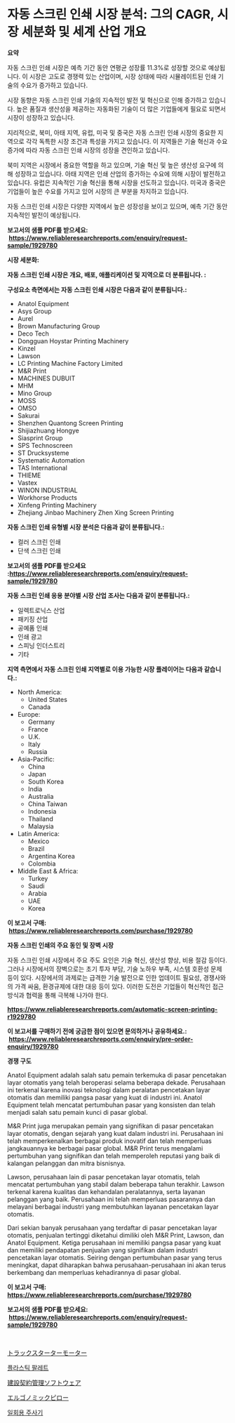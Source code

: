 <p><h1>자동 스크린 인쇄 시장 분석: 그의 CAGR, 시장 세분화 및 세계 산업 개요</h1></p><p><strong>요약</strong></p>
<p><p>자동 스크린 인쇄 시장은 예측 기간 동안 연평균 성장률 11.3%로 성장할 것으로 예상됩니다. 이 시장은 고도로 경쟁력 있는 산업이며, 시장 상태에 따라 시뮬레이트된 인쇄 기술의 수요가 증가하고 있습니다.</p><p>시장 동향은 자동 스크린 인쇄 기술의 지속적인 발전 및 혁신으로 인해 증가하고 있습니다. 높은 품질과 생산성을 제공하는 자동화된 기술이 더 많은 기업들에게 필요로 되면서 시장이 성장하고 있습니다.</p><p>지리적으로, 북미, 아태 지역, 유럽, 미국 및 중국은 자동 스크린 인쇄 시장의 중요한 지역으로 각각 독특한 시장 조건과 특성을 가지고 있습니다. 이 지역들은 기술 혁신과 수요 증가에 따라 자동 스크린 인쇄 시장의 성장을 견인하고 있습니다.</p><p>북미 지역은 시장에서 중요한 역할을 하고 있으며, 기술 혁신 및 높은 생산성 요구에 의해 성장하고 있습니다. 아태 지역은 인쇄 산업의 증가하는 수요에 의해 시장이 발전하고 있습니다. 유럽은 지속적인 기술 혁신을 통해 시장을 선도하고 있습니다. 미국과 중국은 기업들이 높은 수요를 가지고 있어 시장의 큰 부분을 차지하고 있습니다.</p><p>자동 스크린 인쇄 시장은 다양한 지역에서 높은 성장성을 보이고 있으며, 예측 기간 동안 지속적인 발전이 예상됩니다.</p></p>
<p><strong>보고서의 샘플 PDF를 받으세요: &nbsp;<a href="https://www.reliableresearchreports.com/enquiry/request-sample/1929780">https://www.reliableresearchreports.com/enquiry/request-sample/1929780</a></strong></p>
<p><strong>시장 세분화:</strong></p>
<p><strong> 자동 스크린 인쇄 시장은 개요, 배포, 애플리케이션 및 지역으로 더 분류됩니다. :</strong></p>
<p><strong>구성요소 측면에서는 자동 스크린 인쇄 시장은 다음과 같이 분류됩니다.:</strong></p>
<p><ul><li>Anatol Equipment</li><li>Asys Group</li><li>Aurel</li><li>Brown Manufacturing Group</li><li>Deco Tech</li><li>Dongguan Hoystar Printing Machinery</li><li>Kinzel</li><li>Lawson</li><li>LC Printing Machine Factory Limited</li><li>M&R Print</li><li>MACHINES DUBUIT</li><li>MHM</li><li>Mino Group</li><li>MOSS</li><li>OMSO</li><li>Sakurai</li><li>Shenzhen Quantong Screen Printing</li><li>Shijiazhuang Hongye</li><li>Siasprint Group</li><li>SPS Technoscreen</li><li>ST Drucksysteme</li><li>Systematic Automation</li><li>TAS International</li><li>THIEME</li><li>Vastex</li><li>WINON INDUSTRIAL</li><li>Workhorse Products</li><li>Xinfeng Printing Machinery</li><li>Zhejiang Jinbao Machinery
    Zhen Xing Screen Printing</li></ul></p>
<p><strong> 자동 스크린 인쇄 유형별 시장 분석은 다음과 같이 분류됩니다.:</strong></p>
<p><ul><li>컬러 스크린 인쇄</li><li>단색 스크린 인쇄</li></ul></p>
<p><strong>보고서의 샘플 PDF를 받으세요 :<a href="https://www.reliableresearchreports.com/enquiry/request-sample/1929780">https://www.reliableresearchreports.com/enquiry/request-sample/1929780</a></strong></p>
<p><strong> 자동 스크린 인쇄 응용 분야별 시장 산업 조사는 다음과 같이 분류됩니다.:</strong></p>
<p><ul><li>일렉트로닉스 산업</li><li>패키징 산업</li><li>공예품 인쇄</li><li>인쇄 광고</li><li>스피닝 인더스트리</li><li>기타</li></ul></p>
<p><strong>지역 측면에서 자동 스크린 인쇄 지역별로 이용 가능한 시장 플레이어는 다음과 같습니다.:</strong></p>
<p><ul>
    <li>
        North America:
        <ul>
            <li>United States</li>
            <li>Canada</li>
        </ul>
    </li>
    <li>
        Europe:
        <ul>
            <li>Germany</li>
            <li>France</li>
            <li>U.K.</li>
            <li>Italy</li>
            <li>Russia</li>
        </ul>
    </li>
    <li>
        Asia-Pacific:
        <ul>
            <li>China</li>
            <li>Japan</li>
            <li>South Korea</li>
            <li>India</li>
            <li>Australia</li>
            <li>China Taiwan</li>
            <li>Indonesia</li>
            <li>Thailand</li>
            <li>Malaysia</li>
        </ul>
    </li>
    <li>
        Latin America:
        <ul>
            <li>Mexico</li>
            <li>Brazil</li>
            <li>Argentina Korea</li>
            <li>Colombia</li>
        </ul>
    </li>
    <li>
        Middle East & Africa:
        <ul>
            <li>Turkey</li>
            <li>Saudi</li>
            <li>Arabia</li>
            <li>UAE</li>
            <li>Korea</li>
        </ul>
    </li>
    </ul></p>
<p><strong>이 보고서 구매: &nbsp;<a href="https://www.reliableresearchreports.com/purchase/1929780">https://www.reliableresearchreports.com/purchase/1929780</a></strong></p>
<p><strong>자동 스크린 인쇄의 주요 동인 및 장벽 시장</strong></p>
<p><p>자동 스크린 인쇄 시장에서 주요 주도 요인은 기술 혁신, 생산성 향상, 비용 절감 등이다. 그러나 시장에서의 장벽으로는 초기 투자 부담, 기술 노하우 부족, 시스템 호환성 문제 등이 있다. 시장에서의 과제로는 급격한 기술 발전으로 인한 업데이트 필요성, 경쟁사와의 가격 싸움, 환경규제에 대한 대응 등이 있다. 이러한 도전은 기업들이 혁신적인 접근 방식과 협력을 통해 극복해 나가야 한다.</p></p>
<p><strong><a href="https://www.reliableresearchreports.com/automatic-screen-printing-r1929780">https://www.reliableresearchreports.com/automatic-screen-printing-r1929780</a></strong></p>
<p><strong>이 보고서를 구매하기 전에 궁금한 점이 있으면 문의하거나 공유하세요.: &nbsp;<a href="https://www.reliableresearchreports.com/enquiry/pre-order-enquiry/1929780">https://www.reliableresearchreports.com/enquiry/pre-order-enquiry/1929780</a></strong></p>
<p><strong>경쟁 구도</strong></p>
<p><p>Anatol Equipment adalah salah satu pemain terkemuka di pasar pencetakan layar otomatis yang telah beroperasi selama beberapa dekade. Perusahaan ini terkenal karena inovasi teknologi dalam peralatan pencetakan layar otomatis dan memiliki pangsa pasar yang kuat di industri ini. Anatol Equipment telah mencatat pertumbuhan pasar yang konsisten dan telah menjadi salah satu pemain kunci di pasar global.</p><p>M&R Print juga merupakan pemain yang signifikan di pasar pencetakan layar otomatis, dengan sejarah yang kuat dalam industri ini. Perusahaan ini telah memperkenalkan berbagai produk inovatif dan telah memperluas jangkauannya ke berbagai pasar global. M&R Print terus mengalami pertumbuhan yang signifikan dan telah memperoleh reputasi yang baik di kalangan pelanggan dan mitra bisnisnya.</p><p>Lawson, perusahaan lain di pasar pencetakan layar otomatis, telah mencatat pertumbuhan yang stabil dalam beberapa tahun terakhir. Lawson terkenal karena kualitas dan kehandalan peralatannya, serta layanan pelanggan yang baik. Perusahaan ini telah memperluas pasarannya dan melayani berbagai industri yang membutuhkan layanan pencetakan layar otomatis.</p><p>Dari sekian banyak perusahaan yang terdaftar di pasar pencetakan layar otomatis, penjualan tertinggi diketahui dimiliki oleh M&R Print, Lawson, dan Anatol Equipment. Ketiga perusahaan ini memiliki pangsa pasar yang kuat dan memiliki pendapatan penjualan yang signifikan dalam industri pencetakan layar otomatis. Seiring dengan pertumbuhan pasar yang terus meningkat, dapat diharapkan bahwa perusahaan-perusahaan ini akan terus berkembang dan memperluas kehadirannya di pasar global.</p></p>
<p><strong>이 보고서 구매: &nbsp; <a href="https://www.reliableresearchreports.com/purchase/1929780">https://www.reliableresearchreports.com/purchase/1929780</a></strong></p>
<p><strong>보고서의 샘플 PDF를 받으세요: &nbsp;<a href="https://www.reliableresearchreports.com/enquiry/request-sample/1929780">https://www.reliableresearchreports.com/enquiry/request-sample/1929780</a></strong><strong></strong></p>
<p>&nbsp;</p>
<p><p><a href="https://medium.com/@isomgleason2023/%E3%83%88%E3%83%A9%E3%83%83%E3%82%AF%E3%82%B9%E3%82%BF%E3%83%BC%E3%82%BF%E3%83%BC%E3%83%A2%E3%83%BC%E3%82%BF%E3%83%BC%E5%B8%82%E5%A0%B4-%E7%AB%B6%E4%BA%89%E5%88%86%E6%9E%90-%E5%B8%82%E5%A0%B4%E3%83%88%E3%83%AC%E3%83%B3%E3%83%89-2031%E5%B9%B4%E3%81%BE%E3%81%A7%E3%81%AE%E4%BA%88%E6%B8%AC-894365b430e4">トラックスターターモーター</a></p><p><a href="https://medium.com/@leatharoan20231/2024%EB%85%84%EB%B6%80%ED%84%B0-2031%EB%85%84%EA%B9%8C%EC%A7%80%EC%9D%98-%EA%B8%B0%EA%B0%84%EC%97%90-%EB%8C%80%ED%95%9C-%ED%94%8C%EB%9D%BC%EC%8A%A4%ED%8B%B1-%ED%8C%94%EB%A0%9B-%EC%8B%9C%EC%9E%A5-%EB%B6%84%EC%84%9D-%EB%B0%8F-%ED%81%AC%EA%B8%B0-%EC%98%88%EC%B8%A1-bf8617a3d0c2">플라스틱 팔레트</a></p><p><a href="https://github.com/MosesSpinka1914/Market-Research-Report-List-1/blob/main/907025326239.md">建設契約管理ソフトウェア</a></p><p><a href="https://medium.com/@josephee58/%E3%82%A8%E3%83%AB%E3%82%B4%E3%83%8E%E3%83%9F%E3%83%83%E3%82%AF-%E3%83%94%E3%83%AD%E3%83%BC%E3%81%AE%E5%B8%82%E5%A0%B4%E5%88%86%E6%9E%90-%E3%81%9D%E3%81%AEcagr-%E5%B8%82%E5%A0%B4%E3%82%BB%E3%82%B0%E3%83%A1%E3%83%B3%E3%83%86%E3%83%BC%E3%82%B7%E3%83%A7%E3%83%B3-%E3%81%8A%E3%82%88%E3%81%B3%E4%B8%96%E7%95%8C%E7%9A%84%E3%81%AA%E6%A5%AD%E7%95%8C%E6%A6%82%E8%A6%81-ade68f7ead0a">エルゴノミックピロー</a></p><p><a href="https://medium.com/@kelsiorphy/%EC%9D%BC%ED%9A%8C%EC%9A%A9-%EC%A3%BC%EC%82%AC%EA%B8%B0-%EC%8B%9C%EC%9E%A5-2031%EB%85%84%EA%B9%8C%EC%A7%80%EC%9D%98-%ED%8A%B8%EB%A0%8C%EB%93%9C-%EC%98%88%EC%B8%A1-%EB%B0%8F-%EA%B2%BD%EC%9F%81-%EB%B6%84%EC%84%9D-366626ca3c04">일회용 주사기</a></p></p>